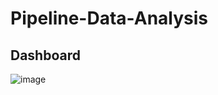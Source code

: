 # Pipeline-Data-Analysis
## Dashboard
![image](https://user-images.githubusercontent.com/103137699/186623313-6b3e482f-f496-4024-943a-b0aa53c632f9.png)
